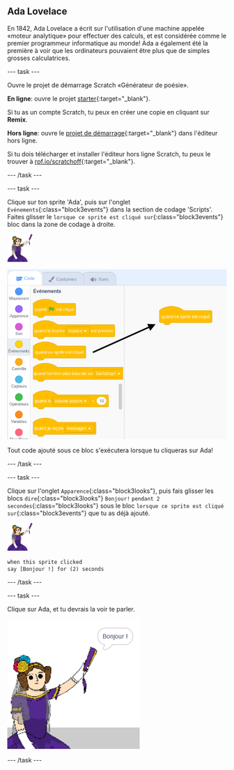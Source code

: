 ## Ada Lovelace

En 1842, Ada Lovelace a écrit sur l'utilisation d'une machine appelée «moteur analytique» pour effectuer des calculs, et est considérée comme le premier programmeur informatique au monde! Ada a également été la première à voir que les ordinateurs pouvaient être plus que de simples grosses calculatrices.

--- task ---

Ouvre le projet de démarrage Scratch «Générateur de poésie».

**En ligne**: ouvre le projet [starter](https://scratch.mit.edu/projects/382842549){:target="_blank"}.

Si tu as un compte Scratch, tu peux en créer une copie en cliquant sur **Remix**.

**Hors ligne**: ouvre le [projet de démarrage](https://rpf.io/p/fr-FR/beat-the-goalie-go){:target="_blank"} dans l'éditeur hors ligne.

Si tu dois télécharger et installer l'éditeur hors ligne Scratch, tu peux le trouver à [rpf.io/scratchoff](https://rpf.io/scratchoff){:target="_blank"}.

--- /task ---

--- task ---

Clique sur ton sprite 'Ada', puis sur l'onglet `Evénements`{:class="block3events"} dans la section de codage 'Scripts'. Faites glisser le `lorsque ce sprite est cliqué sur`{:class="block3events"} bloc dans la zone de codage à droite.

![sprite ada](images/ada-sprite.png)

![faire glisser lorsque ce sprite est cliqué sur le bloc](images/poetry-click.png)

Tout code ajouté sous ce bloc s'exécutera lorsque tu cliqueras sur Ada!

--- /task ---

--- task ---

Clique sur l'onglet `Apparence`{:class="block3looks"}, puis fais glisser les blocs `dire`{:class="block3looks"} `Bonjour!` `pendant 2 secondes`{:class="block3looks"} sous le bloc `lorsque ce sprite est cliqué sur`{:class="block3events"} que tu as déjà ajouté.

![sprite ada](images/ada-sprite.png)

```blocks3
when this sprite clicked
say [Bonjour !] for (2) seconds
```

--- /task ---

--- task ---

Clique sur Ada, et tu devrais la voir te parler.

![capture d'écran](images/poetry-say-test.png)

--- /task ---
